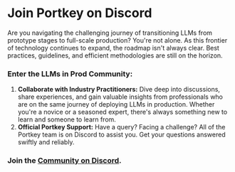 # Join Portkey on Discord

Are you navigating the challenging journey of transitioning LLMs from prototype stages to full-scale production? You're not alone. As this frontier of technology continues to expand, the roadmap isn't always clear. Best practices, guidelines, and efficient methodologies are still on the horizon.

### **Enter the LLMs in Prod Community:**

1. **Collaborate with Industry Practitioners:** Dive deep into discussions, share experiences, and gain valuable insights from professionals who are on the same journey of deploying LLMs in production. Whether you're a novice or a seasoned expert, there's always something new to learn and someone to learn from.
2. **Official Portkey Support:** Have a query? Facing a challenge? All of the Portkey team is on Discord to assist you. Get your questions answered swiftly and reliably.

### Join the [**Community on Discord**](https://t.co/lZEFk6kbbb)**.**
